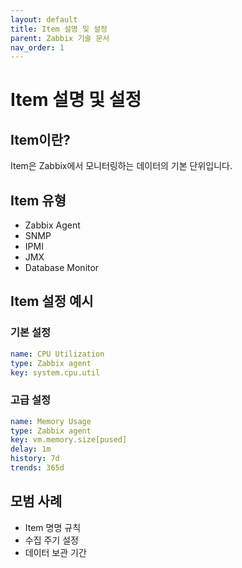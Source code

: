 ```yaml
---
layout: default
title: Item 설명 및 설정
parent: Zabbix 기술 문서
nav_order: 1
---
```


# Item 설명 및 설정

## Item이란?
Item은 Zabbix에서 모니터링하는 데이터의 기본 단위입니다.

## Item 유형
- Zabbix Agent
- SNMP
- IPMI
- JMX
- Database Monitor

## Item 설정 예시
### 기본 설정
```yaml
name: CPU Utilization
type: Zabbix agent
key: system.cpu.util
```

### 고급 설정
```yaml
name: Memory Usage
type: Zabbix agent
key: vm.memory.size[pused]
delay: 1m
history: 7d
trends: 365d
```

## 모범 사례
- Item 명명 규칙
- 수집 주기 설정
- 데이터 보관 기간